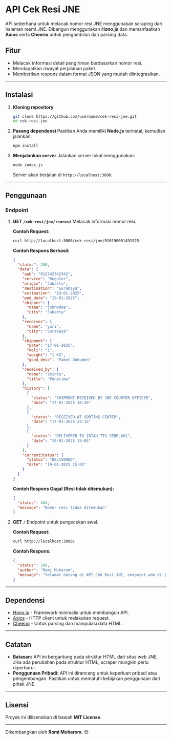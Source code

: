 # API Cek Resi JNE

API sederhana untuk melacak nomor resi JNE menggunakan scraping dari halaman resmi JNE. Dibangun menggunakan **Hono.js** dan memanfaatkan **Axios** serta **Cheerio** untuk pengambilan dan parsing data.

## Fitur
- Melacak informasi detail pengiriman berdasarkan nomor resi.
- Mendapatkan riwayat perjalanan paket.
- Memberikan respons dalam format JSON yang mudah diintegrasikan.

---

## Instalasi

1. **Kloning repository**
   ```bash
   git clone https://github.com/username/cek-resi-jne.git
   cd cek-resi-jne
   ```

2. **Pasang dependensi**
   Pastikan Anda memiliki **Node.js** terinstal, kemudian jalankan:
   ```bash
   npm install
   ```

3. **Menjalankan server**
   Jalankan server lokal menggunakan:
   ```bash
   node index.js
   ```
   Server akan berjalan di `http://localhost:3000`.

---

## Penggunaan

### **Endpoint**
1. **GET `/cek-resi/jne/:noresi`**
   Melacak informasi nomor resi.

   **Contoh Request:**
   ```bash
   curl http://localhost:3000/cek-resi/jne/010190001491925
   ```

   **Contoh Respons Berhasil:**
   ```json
   {
     "status": 200,
     "data": {
       "awb": "012342342342",
       "service": "Reguler",
       "origin": "Jakarta",
       "destination": "Surabaya",
       "estimation": "19-01-2025",
       "pod_date": "19-01-2025",
       "shipper": {
         "name": "john@doe",
         "city": "Jakarta"
       },
       "receiver": {
         "name": "yuri",
         "city": "Surabaya"
       },
       "shipment": {
         "date": "17-01-2025",
         "koli": "1",
         "weight": "1 KG",
         "good_desc": "Paket Dokumen"
       },
       "received_by": {
         "name": "shinta",
         "title": "Penerima"
       },
       "history": [
         {
           "status": "SHIPMENT RECEIVED BY JNE COUNTER OFFICER",
           "date": "17-01-2025 16:26"
         },
         {
           "status": "RECEIVED AT SORTING CENTER",
           "date": "17-01-2025 23:15"
         },
         {
           "status": "DELIVERED TO [DIAH TTG SEBELAH]",
           "date": "19-01-2025 15:05"
         }
       ],
       "currentStatus": {
         "status": "DELIVERED",
         "date": "19-01-2025 15:05"
       }
     }
   }
   ```

   **Contoh Respons Gagal (Resi tidak ditemukan):**
   ```json
   {
     "status": 404,
     "message": "Nomor resi tidak ditemukan"
   }
   ```

2. **GET `/`**
   Endpoint untuk pengecekan awal.

   **Contoh Request:**
   ```bash
   curl http://localhost:3000/
   ```

   **Contoh Respons:**
   ```json
   {
     "status": 200,
     "author": "Romi Muharom",
     "message": "Selamat datang di API Cek Resi JNE, endpoint ada di /cek-resi/jne/:noresi"
   }
   ```

---

## Dependensi

- [Hono.js](https://github.com/honojs/hono) - Framework minimalis untuk membangun API.
- [Axios](https://axios-http.com) - HTTP client untuk melakukan request.
- [Cheerio](https://cheerio.js.org) - Untuk parsing dan manipulasi data HTML.

---

## Catatan

- **Batasan:** API ini bergantung pada struktur HTML dari situs web JNE. Jika ada perubahan pada struktur HTML, scraper mungkin perlu diperbarui.
- **Penggunaan Pribadi:** API ini dirancang untuk keperluan pribadi atau pengembangan. Pastikan untuk mematuhi kebijakan penggunaan dari pihak JNE.

---

## Lisensi

Proyek ini dilisensikan di bawah **MIT License**.

---

Dikembangkan oleh **Romi Muharom**. 😊
